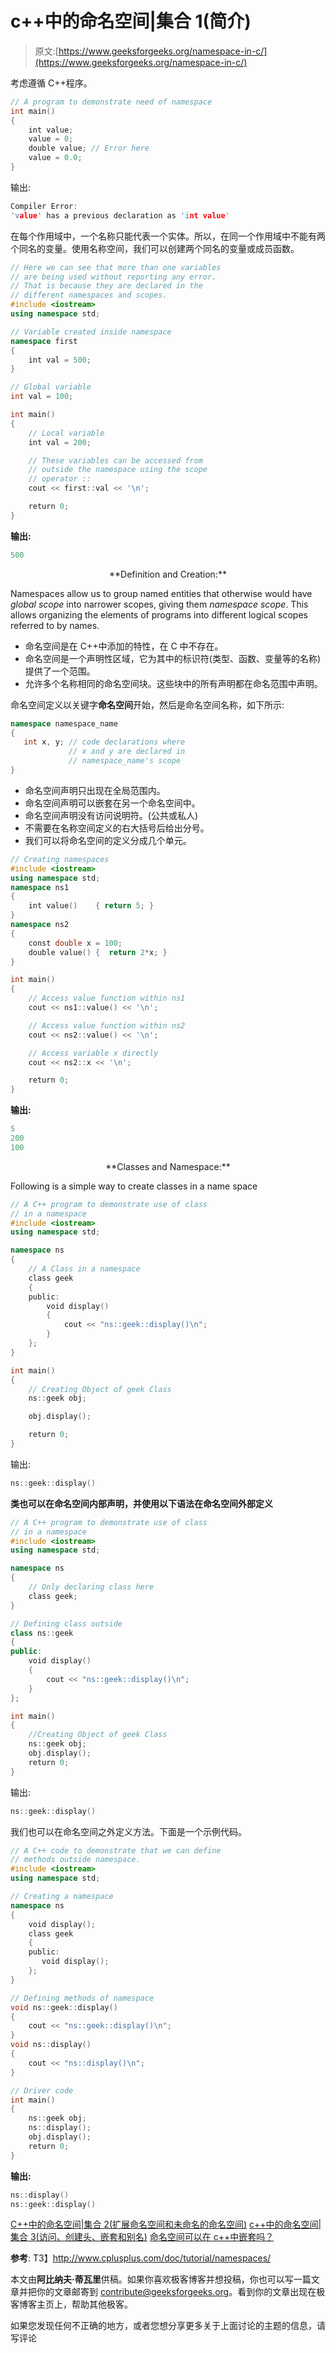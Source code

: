 # c++中的命名空间|集合 1(简介)

> 原文:[https://www.geeksforgeeks.org/namespace-in-c/](https://www.geeksforgeeks.org/namespace-in-c/)

考虑遵循 C++程序。

```cpp
// A program to demonstrate need of namespace
int main()
{
    int value;
    value = 0;
    double value; // Error here
    value = 0.0;
}
```

输出:

```cpp
Compiler Error:
'value' has a previous declaration as 'int value'
```

在每个作用域中，一个名称只能代表一个实体。所以，在同一个作用域中不能有两个同名的变量。使用名称空间，我们可以创建两个同名的变量或成员函数。

```cpp
// Here we can see that more than one variables 
// are being used without reporting any error.
// That is because they are declared in the 
// different namespaces and scopes.
#include <iostream>
using namespace std;

// Variable created inside namespace
namespace first
{
    int val = 500;
}

// Global variable
int val = 100;

int main()
{
    // Local variable
    int val = 200;

    // These variables can be accessed from
    // outside the namespace using the scope
    // operator ::
    cout << first::val << '\n'; 

    return 0;
}
```

**输出:**

```cpp
500
```

<center>**Definition and Creation:**</center>

Namespaces allow us to group named entities that otherwise would have *global scope* into narrower scopes, giving them *namespace scope*. This allows organizing the elements of programs into different logical scopes referred to by names.

*   命名空间是在 C++中添加的特性，在 C 中不存在。
*   命名空间是一个声明性区域，它为其中的标识符(类型、函数、变量等的名称)提供了一个范围。
*   允许多个名称相同的命名空间块。这些块中的所有声明都在命名范围中声明。

命名空间定义以关键字**命名空间**开始，然后是命名空间名称，如下所示:

```cpp
namespace namespace_name 
{
   int x, y; // code declarations where 
             // x and y are declared in 
             // namespace_name's scope
}

```

*   命名空间声明只出现在全局范围内。
*   命名空间声明可以嵌套在另一个命名空间中。
*   命名空间声明没有访问说明符。(公共或私人)
*   不需要在名称空间定义的右大括号后给出分号。
*   我们可以将命名空间的定义分成几个单元。

```cpp
// Creating namespaces
#include <iostream>
using namespace std;
namespace ns1
{
    int value()    { return 5; }
}
namespace ns2 
{
    const double x = 100;
    double value() {  return 2*x; }
}

int main()
{
    // Access value function within ns1
    cout << ns1::value() << '\n'; 

    // Access value function within ns2
    cout << ns2::value() << '\n'; 

    // Access variable x directly
    cout << ns2::x << '\n';       

    return 0;
}
```

**输出:**

```cpp
5
200
100
```

<center>**Classes and Namespace:**</center>

Following is a simple way to create classes in a name space

```cpp
// A C++ program to demonstrate use of class
// in a namespace
#include <iostream>
using namespace std;

namespace ns
{
    // A Class in a namespace
    class geek
    {
    public:
        void display()
        {
            cout << "ns::geek::display()\n";
        }
    };
}

int main()
{
    // Creating Object of geek Class
    ns::geek obj;

    obj.display();

    return 0;
}
```

输出:

```cpp
ns::geek::display()
```

**类也可以在命名空间内部声明，并使用以下语法在命名空间外部定义**

```cpp
// A C++ program to demonstrate use of class
// in a namespace
#include <iostream>
using namespace std;

namespace ns
{
    // Only declaring class here
    class geek;
}

// Defining class outside
class ns::geek
{
public:
    void display()
    {
        cout << "ns::geek::display()\n";
    }
};

int main()
{
    //Creating Object of geek Class
    ns::geek obj;
    obj.display();
    return 0;
}
```

输出:

```cpp
ns::geek::display()
```

我们也可以在命名空间之外定义方法。下面是一个示例代码。

```cpp
// A C++ code to demonstrate that we can define 
// methods outside namespace.
#include <iostream>
using namespace std;

// Creating a namespace
namespace ns
{
    void display();
    class geek
    {
    public:
       void display();
    };
}

// Defining methods of namespace
void ns::geek::display()
{
    cout << "ns::geek::display()\n";
}
void ns::display()
{
    cout << "ns::display()\n";
}

// Driver code
int main()
{
    ns::geek obj;
    ns::display();
    obj.display();
    return 0;
}
```

**输出:**

```cpp
ns::display()
ns::geek::display()
```

[C++中的命名空间|集合 2(扩展命名空间和未命名的命名空间)](https://www.geeksforgeeks.org/namespace-in-c-set-2-extending-namespace-and-unnamed-namespace/)
[c++中的命名空间|集合 3(访问、创建头、嵌套和别名)](https://www.geeksforgeeks.org/namespace-c-set-3-creating-header-nesting-aliasing-accessing/)
[命名空间可以在 c++中嵌套吗？](https://www.geeksforgeeks.org/g-fact-62/)

**参考**:
T3】http://www.cplusplus.com/doc/tutorial/namespaces/

本文由**阿比纳夫·蒂瓦里**供稿。如果你喜欢极客博客并想投稿，你也可以写一篇文章并把你的文章邮寄到 contribute@geeksforgeeks.org。看到你的文章出现在极客博客主页上，帮助其他极客。

如果您发现任何不正确的地方，或者您想分享更多关于上面讨论的主题的信息，请写评论